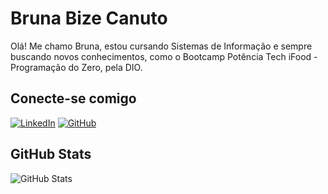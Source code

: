 # Bruna Bize Canuto
Olá! Me chamo Bruna, estou cursando Sistemas de Informação e sempre buscando novos conhecimentos, como o Bootcamp Potência Tech iFood - Programação do Zero, pela DIO.

## Conecte-se comigo
[![LinkedIn](https://img.shields.io/badge/LinkedIn-0077B5?style=for-the-badge&logo=linkedin&logoColor=white)](https://www.linkedin.com/in/brunabizecanuto/)
[![GitHub](https://img.shields.io/badge/GitHub-100000?style=for-the-badge&logo=github&logoColor=white)](https://github.com/bbize)

## GitHub Stats
![GitHub Stats](https://github-readme-stats.vercel.app/api?username=bbize&theme=transparent&bg_color=4d0491&border_color=fff&show_icons=true&icon_color=fff&title_color=fff&text_color=fff&hide_title=true&hide=stars)